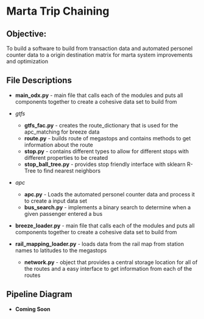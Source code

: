 # Marta Trip Chaining

## Objective:
To build a software to build from transaction data and automated personel counter data to a origin destination matrix for marta system improvements and optimization

## File Descriptions
- **main_odx.py** - main file that calls each of the modules and puts all components together to create a cohesive data set to build from
- *gtfs* 
  - **gtfs_fac.py** - creates the route_dictionary that is used for the apc_matching for breeze data
  - **route.py** - builds route of megastops and contains methods to get information about the route
  - **stop.py** - contains different types to allow for different stops with different properties to be created
  - **stop_ball_tree.py** - provides stop friendly interface with sklearn R-Tree to find nearest neighbors
- *apc*
  - **apc.py** - Loads the automated personel counter data and process it to create a input data set
  - **bus_search.py** - implements a binary search to determine when a given passenger entered a bus
- **breeze_loader.py** - main file that calls each of the modules and puts all components together to create a cohesive data set to build from
- **rail_mapping_loader.py** - loads data from the rail map from station names to latitudes to the megastops

  - **network.py** - object that provides a central storage location for all of the routes and a easy interface to get information from  each of the routes


## Pipeline Diagram 

- **Coming Soon**
